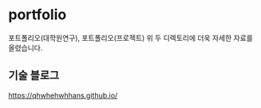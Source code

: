 # portfolio
포트폴리오(대학원연구), 포트폴리오(프로젝트)
위 두 디렉토리에 더욱 자세한 자료를 올렸습니다.

## 기술 블로그
<https://qhwhehwhhans.github.io/>
